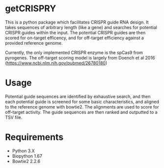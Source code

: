# getCRISPRY 

This is a python package which facilitates CRISPR guide RNA design. 
It takes sequences of arbitrary length (like a gene) and searches for potential CRISPR guides within the input.
The potential CRISPR guides are then scored for on-target efficency, and for off-target efficiency against a provided
reference genome.

Currently, the only implemented CRISPR enzyme is the spCas9 from pyrogenes. The off-target scoring model is largely from
Doench et al 2016 (https://www.ncbi.nlm.nih.gov/pubmed/26780180)

# Usage

Potential guide sequences are identified by exhaustive search, and then each potential guide is screened for some basic
characteristics, and aligned to the reference genome with bowtie2. The alignments are used to score for off-target activity.
The guide sequences are then ranked and outputted to a TSV file.

# Requirements

- Python 3.X
- Biopython 1.67
- Bowtie2 2.2.6
